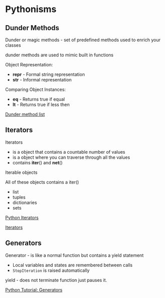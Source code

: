# Pythonisms

## Dunder Methods

Dunder or magic methods - set of predefined methods used to enrich your classes

dunder methods are used to mimic built in functions

Object Representation:

- __repr__ - Formal string representation
- __str__ - Informal representation


Comparing Object Instances:

- __eq__ - Returns true if equal
- __lt__ - Returns true if less then

[Dunder method list](https://holycoders.com/python-dunder-special-methods/)

## Iterators

Iterators 

- is a object that contains a countable number of values
- is a object where you can traverse through all the values
- contains __iter__() and __net__()

Iterable objects

All of these objects contains a iter()

- list
- tuples
- dictionaries
- sets


[Python Iterators](https://dbader.org/blog/python-iterators)

[Iterators](https://www.w3schools.com/python/python_iterators.asp)

## Generators

Generator - is like a normal function but contains a yield statement

- Local variables and states are remembered between calls
- `StopIteration` is raised automatically

yield - does not terminate function just pauses it.


[Python Tutorial: Generators](https://www.youtube.com/watch?v=bD05uGo_sVI)
